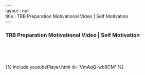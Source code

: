 ---<br>layout : null<br>title : TRB Preparation Motivational Video | Self Motivation<br>---<br><h3>TRB Preparation Motivational Video | Self Motivation</h3><br><br><p></p><br>{% include youtubePlayer.html id='VmAqQ-wb8CM' %}<br>